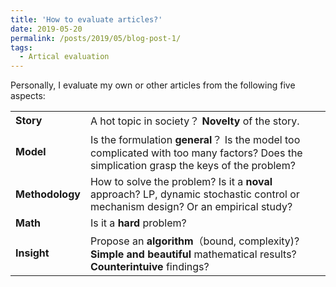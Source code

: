 ```yaml
---
title: 'How to evaluate articles?'
date: 2019-05-20
permalink: /posts/2019/05/blog-post-1/
tags:
  - Artical evaluation
---
```

Personally, I evaluate my own or other articles from the following five aspects: 

|   |  |
|---| :---|
|**Story** |A hot topic in society？ **Novelty** of the story.|
|**Model**| Is the formulation **general**？ Is the model too complicated with too many factors? Does the simplication grasp the keys of the problem?|
|**Methodology** | How to solve the problem? Is it a **noval** approach? LP, dynamic stochastic control or mechanism design? Or an empirical study?|
|**Math**  |Is it a **hard** problem?|
|**Insight**| Propose an **algorithm**（bound, complexity)? **Simple and beautiful** mathematical results? **Counterintuive** findings?|
